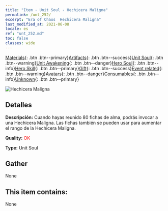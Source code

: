 ```yaml
---
title: "Item - Unit Soul - Hechicera Maligna"
permalink: /unt_252/
excerpt: "Era of Chaos  Hechicera Maligna"
last_modified_at: 2021-06-08
locale: es
ref: "unt_252.md"
toc: false
classes: wide
---
```

 [Materials](/ItemsES/){: .btn .btn--primary}[Artifacts](/ItemsES/Artifacts/){: .btn .btn--success}[Unit Soul](/ItemsES/UnitSoul/){: .btn .btn--warning}[Unit Awakening](/ItemsES/UnitAwakening/){: .btn .btn--danger}[Hero Soul](/ItemsES/HeroSoul/){: .btn .btn--info}[Hero Skill](/ItemsES/HeroSkill/){: .btn .btn--primary}[Gift](/ItemsES/Gift/){: .btn .btn--success}[Event related](/ItemsES/Events/){: .btn .btn--warning}[Avatars](/ItemsES/Avatars/){: .btn .btn--danger}[Consumables](/ItemsES/Consumables/){: .btn .btn--info}[Unknown](/ItemsES/Unknown/){: .btn .btn--primary}

 ![Hechicera Maligna](/images/u/ti_xiemonv.jpg)

## Detalles
 **Descripción:** Cuando hayas reunido 80 fichas de alma, podrás invocar a una Hechicera Maligna. Las fichas también se pueden usar para aumentar el rango de la Hechicera Maligna.

 **Quality:** <span style="color: #FF0000">OK</span>

 **Type:** Unit Soul

## Gather

  None

## This item contains:

  None

